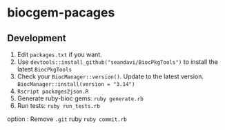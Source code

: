 # biocgem-pacages

## Development

1. Edit `packages.txt` if you want.
2. Use `devtools::install_github("seandavi/BiocPkgTools")` to install the latest `BiocPkgTools`
3. Check your `BiocManager::version()`. Update to the latest version. `BiocManager::install(version = "3.14")`
4. `Rscript packages2json.R`
5. Generate ruby-bioc gems: `ruby generate.rb`
6. Run tests: `ruby run_tests.rb`

option : Remove `.git` ruby `ruby commit.rb`
